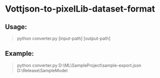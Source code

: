 # Vottjson-to-pixelLib-dataset-format

## Usage:
 > python converter.py [input-path] [output-path]
 
## Example:
 > python converter.py D:\ML\SampleProject\sample-export.json D:\Release\SampleModel

